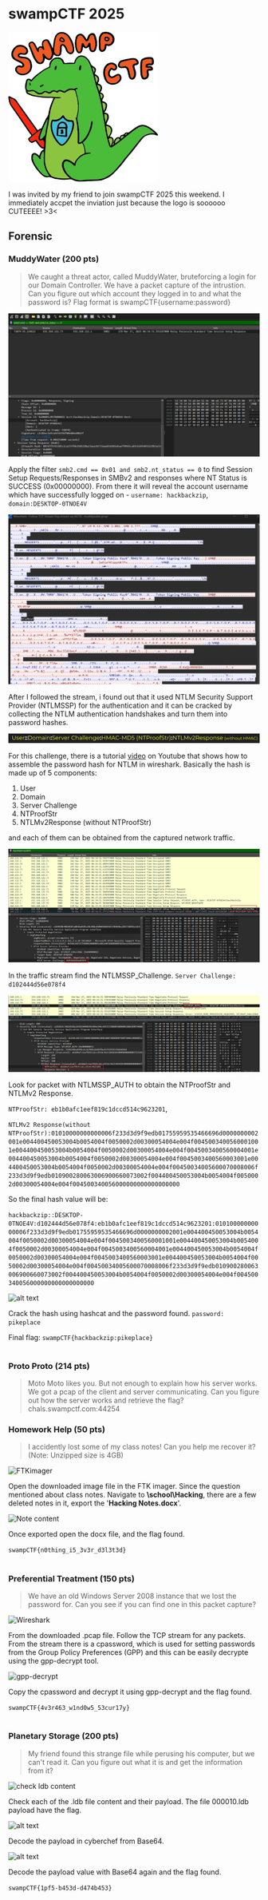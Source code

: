 # swampCTF 2025
<img src="images/image.png" alt="swampCTF logo" width="300" height="300">

I was invited by my friend to join swampCTF 2025 this weekend. I immediately accpet the inviation just because the logo is soooooo CUTEEEE! >3<

## Forensic
 ### MuddyWater (200 pts)
 >We caught a threat actor, called MuddyWater, bruteforcing a login for our Domain Controller. We have a packet capture of the intrustion. Can you figure out which account they logged in to and what the password is?
 Flag format is swampCTF{username:password}

 ![alt text](images/image-8.png)

Apply the filter ```smb2.cmd == 0x01 and smb2.nt_status == 0``` to find Session Setup Requests/Responses in SMBv2 and responses where NT Status is SUCCESS (0x00000000). From there it will reveal the account username which have successfully logged on - `username: hackbackzip`, `domain:DESKTOP-0TNOE4V`

![alt text](images/image-9.png)

After I followed the stream, i found out that it used NTLM Security Support Provider (NTLMSSP) for the authentication and it can be cracked by collecting the NTLM authentication handshakes and turn them into password hashes.

![alt text](images/image-10.png)

For this challenge, there is a tutorial [video](https://youtu.be/lhhlgoMjM7o) on Youtube that shows how to assemble the password hash for NTLM in wireshark. Basically the hash is made up of 5 components:

1. User
2. Domain
3. Server Challenge
4. NTProofStr
5. NTLMv2Response (without NTProofStr)

and each of them can be obtained from the captured network traffic.


![alt text](images/image-11.png)

In the traffic stream find the NTLMSSP_Challenge. `Server Challenge: d102444d56e078f4`

![alt text](images/image-12.png)

Look for packet with NTLMSSP_AUTH to obtain the NTProofStr and NTLMv2 Response. 

`NTProofStr: eb1b0afc1eef819c1dccd514c9623201`,

`NTLMv2 Response(without NTProofStr):01010000000000006f233d3d9f9edb01755959535466696d0000000002001e004400450053004b0054004f0050002d00300054004e004f0045003400560001001e004400450053004b0054004f0050002d00300054004e004f0045003400560004001e004400450053004b0054004f0050002d00300054004e004f0045003400560003001e004400450053004b0054004f0050002d00300054004e004f00450034005600070008006f233d3d9f9edb010900280063006900660073002f004400450053004b0054004f0050002d00300054004e004f004500340056000000000000000000`

So the final hash value will be:

```hackbackzip::DESKTOP-0TNOE4V:d102444d56e078f4:eb1b0afc1eef819c1dccd514c9623201:01010000000000006f233d3d9f9edb01755959535466696d0000000002001e004400450053004b0054004f0050002d00300054004e004f0045003400560001001e004400450053004b0054004f0050002d00300054004e004f0045003400560004001e004400450053004b0054004f0050002d00300054004e004f0045003400560003001e004400450053004b0054004f0050002d00300054004e004f00450034005600070008006f233d3d9f9edb010900280063006900660073002f004400450053004b0054004f0050002d00300054004e004f004500340056000000000000000000```

![alt text](images/image-13.png)

Crack the hash using hashcat and the password found. `password: pikeplace`

Final flag: `swampCTF{hackbackzip:pikeplace}`

#

### Proto Proto (214 pts)
>Moto Moto likes you. But not enough to explain how his server works. We got a pcap of the client and server communicating. Can you figure out how the server works and retrieve the flag? chals.swampctf.com:44254




### Homework Help (50 pts)
 >I accidently lost some of my class notes! Can you help me recover it? (Note: Unzipped size is 4GB)

 ![FTKimager](images/image-1.png)

 Open the downloaded image file in the FTK imager. Since the question mentioned about class notes. Navigate to **\school\Hacking**, there are a few deleted notes in it, export the '**Hacking Notes.docx**'. 

 ![Note content](images/image-2.png)

 Once exported open the docx file, and the flag found.

 `swampCTF{n0thing_i5_3v3r_d3l3t3d}`

 #

 ### Preferential Treatment (150 pts)
  >We have an old Windows Server 2008 instance that we lost the password for. Can you see if you can find one in this packet capture?

![Wireshark](images/image-3.png)

From the downloaded .pcap file. Follow the TCP stream for any packets. From the stream there is a cpassword, which is used for setting passwords from the Group Policy Preferences (GPP) and this can be easily decrypte using the gpp-decrypt tool.

![gpp-decrypt](images/image-4.png)

Copy the cpassword and decrypt it using gpp-decrypt and the flag found.

`swampCTF{4v3r463_w1nd0w5_53cur17y}`

#

 ### Planetary Storage (200 pts)
 >My friend found this strange file while perusing his computer, but we can't read it. Can you figure out what it is and get the information from it?

![check ldb content](images/image-5.png)

Check each of the .ldb file content and their payload. The file 000010.ldb payload have the flag. 

![alt text](images/image-6.png)

Decode the payload in cyberchef from Base64.

![alt text](images/image-7.png)

Decode the payload value with Base64 again and the flag found.

`swampCTF{1pf5-b453d-d474b453}`


















